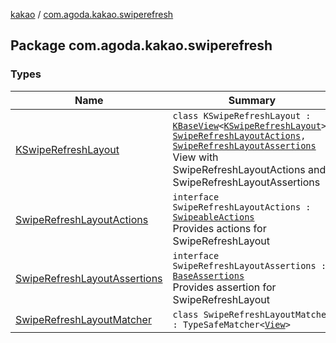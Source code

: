 [kakao](../index.md) / [com.agoda.kakao.swiperefresh](./index.md)

## Package com.agoda.kakao.swiperefresh

### Types

| Name | Summary |
|---|---|
| [KSwipeRefreshLayout](-k-swipe-refresh-layout/index.md) | `class KSwipeRefreshLayout : `[`KBaseView`](../com.agoda.kakao.common.views/-k-base-view/index.md)`<`[`KSwipeRefreshLayout`](-k-swipe-refresh-layout/index.md)`>, `[`SwipeRefreshLayoutActions`](-swipe-refresh-layout-actions/index.md)`, `[`SwipeRefreshLayoutAssertions`](-swipe-refresh-layout-assertions/index.md)<br>View with SwipeRefreshLayoutActions and SwipeRefreshLayoutAssertions |
| [SwipeRefreshLayoutActions](-swipe-refresh-layout-actions/index.md) | `interface SwipeRefreshLayoutActions : `[`SwipeableActions`](../com.agoda.kakao.common.actions/-swipeable-actions/index.md)<br>Provides actions for SwipeRefreshLayout |
| [SwipeRefreshLayoutAssertions](-swipe-refresh-layout-assertions/index.md) | `interface SwipeRefreshLayoutAssertions : `[`BaseAssertions`](../com.agoda.kakao.common.assertions/-base-assertions/index.md)<br>Provides assertion for SwipeRefreshLayout |
| [SwipeRefreshLayoutMatcher](-swipe-refresh-layout-matcher/index.md) | `class SwipeRefreshLayoutMatcher : TypeSafeMatcher<`[`View`](https://developer.android.com/reference/android/view/View.html)`>` |
